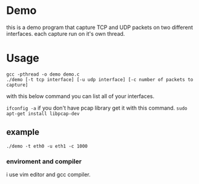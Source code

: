 # Demo
this is a demo program that capture TCP and UDP packets on two different interfaces. each capture run on it's own thread.
# Usage
```
gcc -pthread -o demo demo.c
./demo [-t tcp interface] [-u udp interface] [-c number of packets to capture]
```
with this below command you can list all of your interfaces.

```ifconfig -a```
if you don't have pcap library get it with this command.
```sudo apt-get install libpcap-dev```
## example
```./demo -t eth0 -u eth1 -c 1000```
### enviroment and compiler
i use vim editor and gcc compiler.
